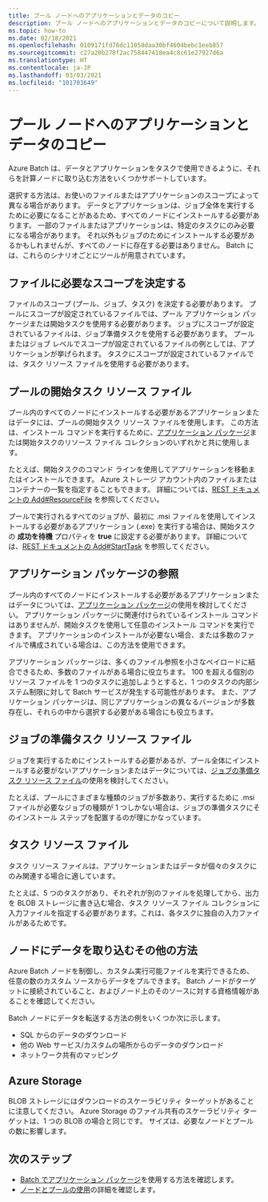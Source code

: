 ```yaml
---
title: プール ノードへのアプリケーションとデータのコピー
description: プール ノードへのアプリケーションとデータのコピーについて説明します。
ms.topic: how-to
ms.date: 02/18/2021
ms.openlocfilehash: 0109171fd78dc11058daa30bf4604bebc1eeb857
ms.sourcegitcommit: c27a20b278f2ac758447418ea4c8c61e27927d6a
ms.translationtype: HT
ms.contentlocale: ja-JP
ms.lasthandoff: 03/03/2021
ms.locfileid: "101703649"
---
```

# <a name="copy-applications-and-data-to-pool-nodes"></a>プール ノードへのアプリケーションとデータのコピー

Azure Batch は、データとアプリケーションをタスクで使用できるように、それらを計算ノードに取り込む方法をいくつかサポートしています。

選択する方法は、お使いのファイルまたはアプリケーションのスコープによって異なる場合があります。 データとアプリケーションは、ジョブ全体を実行するために必要になることがあるため、すべてのノードにインストールする必要があります。 一部のファイルまたはアプリケーションは、特定のタスクにのみ必要になる場合があります。 それ以外もジョブのためにインストールする必要があるかもしれませんが、すべてのノードに存在する必要はありません。 Batch には、これらのシナリオごとにツールが用意されています。

## <a name="determine-the-scope-required-of-a-file"></a>ファイルに必要なスコープを決定する

ファイルのスコープ (プール、ジョブ、タスク) を決定する必要があります。 プールにスコープが設定されているファイルでは、プール アプリケーション パッケージまたは開始タスクを使用する必要があります。 ジョブにスコープが設定されているファイルは、ジョブ準備タスクを使用する必要があります。 プールまたはジョブ レベルでスコープが設定されているファイルの例としては、アプリケーションが挙げられます。 タスクにスコープが設定されているファイルでは、タスク リソース ファイルを使用する必要があります。

## <a name="pool-start-task-resource-files"></a>プールの開始タスク リソース ファイル

プール内のすべてのノードにインストールする必要があるアプリケーションまたはデータには、プールの開始タスク リソース ファイルを使用します。 この方法は、インストール コマンドを実行するために、[アプリケーション パッケージ](batch-application-packages.md)または開始タスクのリソース ファイル コレクションのいずれかと共に使用します。  

たとえば、開始タスクのコマンド ラインを使用してアプリケーションを移動またはインストールできます。 Azure ストレージ アカウント内のファイルまたはコンテナーの一覧を指定することもできます。 詳細については、[REST ドキュメントの Add#ResourceFile](/rest/api/batchservice/pool/add#resourcefile) を参照してください。

プールで実行されるすべてのジョブが、最初に .msi ファイルを使用してインストールする必要があるアプリケーション (.exe) を実行する場合は、開始タスクの **成功を待機** プロパティを **true** に設定する必要があります。 詳細については、[REST ドキュメントの Add#StartTask](/rest/api/batchservice/pool/add#starttask) を参照してください。

## <a name="application-package-references"></a>アプリケーション パッケージの参照

プール内のすべてのノードにインストールする必要があるアプリケーションまたはデータについては、[アプリケーション パッケージ](batch-application-packages.md)の使用を検討してください。 アプリケーション パッケージに関連付けられているインストール コマンドはありませんが、開始タスクを使用して任意のインストール コマンドを実行できます。 アプリケーションのインストールが必要ない場合、または多数のファイルで構成されている場合は、この方法を使用できます。

アプリケーション パッケージは、多くのファイル参照を小さなペイロードに結合できるため、多数のファイルがある場合に役立ちます。 100 を超える個別のリソース ファイルを 1 つのタスクに追加しようとすると、1 つのタスクの内部システム制限に対して Batch サービスが発生する可能性があります。 また、アプリケーション パッケージは、同じアプリケーションの異なるバージョンが多数存在し、それらの中から選択する必要がある場合にも役立ちます。

## <a name="job-preparation-task-resource-files"></a>ジョブの準備タスク リソース ファイル

ジョブを実行するためにインストールする必要があるが、プール全体にインストールする必要がないアプリケーションまたはデータについては、[ジョブの準備タスク リソース ファイル](./batch-job-prep-release.md)の使用を検討してください。

たとえば、プールにさまざまな種類のジョブが多数あり、実行するために .msi ファイルが必要なジョブの種類が 1 つしかない場合は、ジョブの準備タスクにそのインストール ステップを配置するのが理にかなっています。

## <a name="task-resource-files"></a>タスク リソース ファイル

タスク リソース ファイルは、アプリケーションまたはデータが個々のタスクにのみ関連する場合に適しています。

たとえば、5 つのタスクがあり、それぞれが別のファイルを処理してから、出力を BLOB ストレージに書き込む場合、タスク リソース ファイル コレクションに入力ファイルを指定する必要があります。これは、各タスクに独自の入力ファイルがあるためです。

## <a name="additional-ways-to-get-data-onto-nodes"></a>ノードにデータを取り込むその他の方法

Azure Batch ノードを制御し、カスタム実行可能ファイルを実行できるため、任意の数のカスタム ソースからデータをプルできます。 Batch ノードがターゲットに接続されていること、およびノード上のそのソースに対する資格情報があることを確認してください。

Batch ノードにデータを転送する方法の例をいくつか次に示します。

- SQL からのデータのダウンロード
- 他の Web サービス/カスタムの場所からのデータのダウンロード
- ネットワーク共有のマッピング

## <a name="azure-storage"></a>Azure Storage

BLOB ストレージにはダウンロードのスケーラビリティ ターゲットがあることに注意してください。 Azure Storage のファイル共有のスケーラビリティ ターゲットは、1 つの BLOB の場合と同じです。 サイズは、必要なノードとプールの数に影響します。

## <a name="next-steps"></a>次のステップ

- [Batch でアプリケーション パッケージ](batch-application-packages.md)を使用する方法を確認します。
- [ノードとプールの使用](nodes-and-pools.md)の詳細を確認します。
